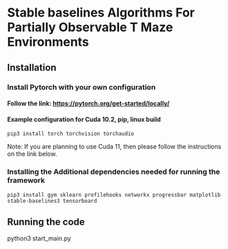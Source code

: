 
# Stable baselines Algorithms For Partially Observable T Maze Environments

## Installation

### Install Pytorch with your own configuration

#### Follow the link: <https://pytorch.org/get-started/locally/>

#### Example configuration for Cuda 10.2, pip, linux build

    pip3 install torch torchvision torchaudio

Note: If you are planning to use Cuda 11, then please follow the instructions on the link below.

### Installing the Additional dependencies needed for running the framework

    pip3 install gym sklearn profilehooks networkx progressbar matplotlib stable-baselines3 tensorboard

## Running the code

python3 start_main.py
